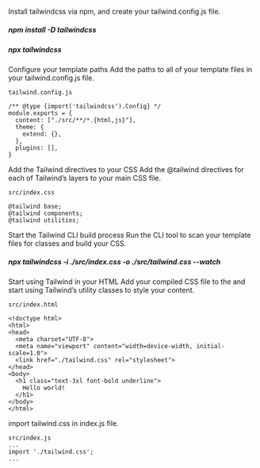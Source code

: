 Install tailwindcss via npm, and create your tailwind.config.js file.
##### npm install -D tailwindcss
##### npx tailwindcss 

Configure your template paths
Add the paths to all of your template files in your tailwind.config.js file.

```
tailwind.config.js

/** @type {import('tailwindcss').Config} */
module.exports = {
  content: ["./src/**/*.{html,js}"],
  theme: {
    extend: {},
  },
  plugins: [],
}
```

Add the Tailwind directives to your CSS
Add the @tailwind directives for each of Tailwind’s layers to your main CSS file.


```
src/index.css

@tailwind base;
@tailwind components;
@tailwind utilities;
```

Start the Tailwind CLI build process
Run the CLI tool to scan your template files for classes and build your CSS.

##### npx tailwindcss -i ./src/index.css -o ./src/tailwind.css --watch

Start using Tailwind in your HTML
Add your compiled CSS file to the <head> and start using Tailwind’s utility classes to style your content.

```
src/index.html

<!doctype html>
<html>
<head>
  <meta charset="UTF-8">
  <meta name="viewport" content="width=device-width, initial-scale=1.0">
  <link href="./tailwind.css" rel="stylesheet">
</head>
<body>
  <h1 class="text-3xl font-bold underline">
    Hello world!
  </h1>
</body>
</html>
```

import tailwind.css in index.js file.

```
src/index.js
...
import './tailwind.css';
...
```